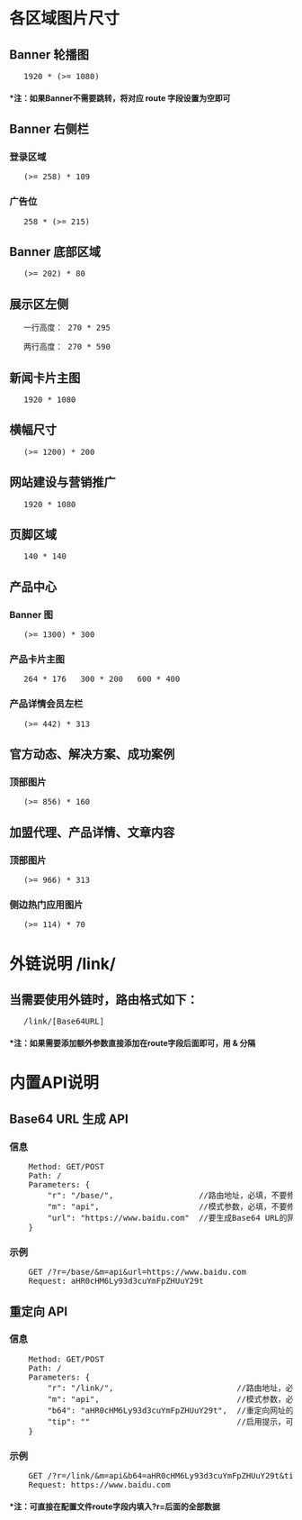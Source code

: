 # 各区域图片尺寸
## Banner 轮播图
<pre>   1920 * (>= 1080)</pre>
#### *注：如果Banner不需要跳转，将对应 route 字段设置为空即可
## Banner 右侧栏
### 登录区域
<pre>   (>= 258) * 109</pre>
### 广告位
<pre>   258 * (>= 215)</pre>
## Banner 底部区域
<pre>   (>= 202) * 80</pre>
## 展示区左侧
<pre>   一行高度： 270 * 295</pre>
<pre>   两行高度： 270 * 590</pre>
## 新闻卡片主图
<pre>   1920 * 1080</pre>
## 横幅尺寸
<pre>   (>= 1200) * 200</pre>
## 网站建设与营销推广
<pre>   1920 * 1080</pre>
## 页脚区域
<pre>   140 * 140</pre>
## 产品中心
### Banner 图
<pre>   (>= 1300) * 300</pre>
### 产品卡片主图
<pre>   264 * 176   300 * 200   600 * 400</pre>
### 产品详情会员左栏
<pre>   (>= 442) * 313</pre>
## 官方动态、解决方案、成功案例
### 顶部图片
<pre>   (>= 856) * 160</pre>
## 加盟代理、产品详情、文章内容
### 顶部图片
<pre>   (>= 966) * 313</pre>
### 侧边热门应用图片
<pre>   (>= 114) * 70</pre>
# 外链说明 /link/
## 当需要使用外链时，路由格式如下：
<pre>   /link/[Base64URL]</pre>
#### *注：如果需要添加额外参数直接添加在route字段后面即可，用 & 分隔
# 内置API说明
## Base64 URL 生成 API
### 信息
<pre>
    Method: GET/POST
    Path: /
    Parameters: {
        "r": "/base/",                  //路由地址，必填，不要修改
        "m": "api",                     //模式参数，必填，不要修改
        "url": "https://www.baidu.com"  //要生成Base64 URL的网址，必填
    }
</pre>
### 示例
<pre>
    GET /?r=/base/&m=api&url=https://www.baidu.com
    Request: aHR0cHM6Ly93d3cuYmFpZHUuY29t
</pre>
## 重定向 API
### 信息
<pre>
    Method: GET/POST
    Path: /
    Parameters: {
        "r": "/link/",                          //路由地址，必填，不要修改
        "m": "api",                             //模式参数，必填，不要修改
        "b64": "aHR0cHM6Ly93d3cuYmFpZHUuY29t",  //重定向网址的Base64 URL编码，必填
        "tip": ""                               //启用提示，可选，填入任意值启用
    }
</pre>
### 示例
<pre>
    GET /?r=/link/&m=api&b64=aHR0cHM6Ly93d3cuYmFpZHUuY29t&tip=
    Request: https://www.baidu.com
</pre>
#### *注：可直接在配置文件route字段内填入?r=后面的全部数据
